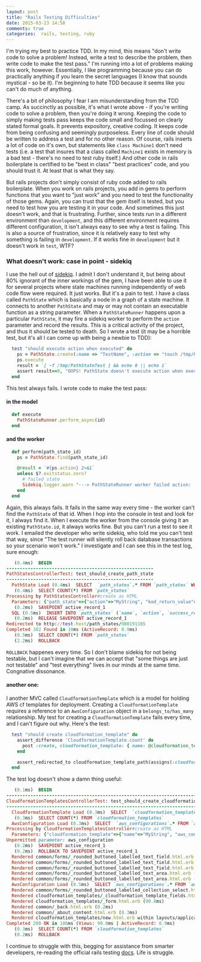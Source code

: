 ```yaml
---
layout: post
title: "Rails Testing Difficulties"
date: 2015-03-23 14:58
comments: true
categories:  rails, testing, ruby
---
```

I'm trying my best to practice TDD. In my mind, this means "don't write code to solve a problem! Instead, write a test to describe the problem, then write
code to make the test pass." I'm running into a lot of problems making this work, however. Essentially, I like programming because you can do practically
anything if you learn the secret languages (I know that sounds mystical - so be it). I'm beginning to hate TDD because it seems like you can't do much of 
anything.
<!-- more -->
There's a bit of philosophy I fear I am misunderstanding from the TDD camp. As succinctly as possible, it's what I wrote above - if you're writing code to 
solve a problem, then you're doing it wrong. Keeping the code to simply making tests pass keeps the code small and focussed on clearly stated formal goals.
It prevents expository, creative coding. It keeps code from being confusing and seemingly purposeless. Every line of code should be written to address a test
and for no other reason. Of course, rails inserts a lot of code on it's own, but statements like `class Machine1` don't need tests (i.e. a test that insures
that a class called `Machine1` exists in memory is a bad test - there's no need to test ruby itself.) And other code in rails boilerplate is certified to be
"best in class" "best practices" code, and you should trust it. At least that is what they say.

But rails projects don't simply consist of ruby code added to rails boilerplate. When you work on rails projects, you add in gems to perform functions that
you want to "just work" and you need to test the functionality of those gems. Again, you can trust that the gem itself is tested, but you need to test how
you are testing it in your code. And sometimes this just doesn't work, and that is frustrating. Further, since tests run in a different environment than
`development`, and this different environment requires different configuration, it isn't always easy to see why a test is failing. This is also a source of
frustration, since it is relatively easy to test why something is failing in `development`. If it works fine in `development` but it doesn't work in `test`,
WTF?

### What doesn't work: case in point - sidekiq

I use the hell out of [sidekiq](http://sidekiq.org/). I admit I don't understand it, but being about 80% ignorant of the inner workings of the gem, I have been able to use it
for several projects where state machines running independently of web code flow were required. It just works. But it's a pain to test. I have a class called
`PathState` which is basically a node in a graph of a state machine.  It connects to another `PathState` and may or may not contain an executable function
as a string parameter. When a `PathStateRunner` happens upon a particular `PathState`, it may fire a sidekiq worker to perform the `action` parameter and
record the results. This is a critical activity of the project, and thus it should be tested to death. So I wrote a test (it may be a horrible test, but it's
all I can come up with being a newbie to TDD):

``` ruby
  test "should execute action when executed" do
    ps = PathState.create(:name => "TestName", :action => "touch /tmp/PathStateTest")
    ps.execute
    result = `[ -f /tmp/PathStateTest ] && echo 0 || echo 1`
    assert result==0, "OOPS! PathState doesn't execute action when executed!"
  end
```

This test always fails. I wrote code to make the test pass:

#### in the model

``` ruby
  def execute
    PathStateRunner.perform_async(id)
  end
```

#### and the worker

``` ruby
  def perform(path_state_id)
    ps = PathState.find(path_state_id)

    @result = `#{ps.action} 2>&1`
    unless $?.exitstatus.zero?
      # failed state
      Sidekiq.logger.warn "---> PathStateRunner worker failed action: '#{ps.action}'"
    end
  end
```

Again, this always fails. It fails in the same way every time - the worker can't find the `PathState` of that id. When I hop into the console in test and
look for it, I always find it. When I execute the worker from the console giving it an existing `PathState.id`, it always works fine. But you can't run a
test to see it work. I emailed the developer who write sidekiq, who told me you can't test that way, since "The test runner will silently roll back database
transactions so your scenario won't work." I investigate and I can see this in the test log, sure enough:

``` ruby
   (0.4ms)  BEGIN
-------------------------------------------------------
PathStatesControllerTest: test_should_create_path_state
-------------------------------------------------------
  PathState Load (0.4ms)  SELECT  `path_states`.* FROM `path_states` WHERE `path_states`.`id` = 980190962 LIMIT 1
   (0.4ms)  SELECT COUNT(*) FROM `path_states`
Processing by PathStatesController#create as HTML
  Parameters: {"path_state"=>{"action"=>"MyString", "kod_return_value"=>"MyString", "name"=>"MyString", "restart_if_fails"=>false, "success_return_value"=>"MyString"}}
   (0.2ms)  SAVEPOINT active_record_1
  SQL (0.5ms)  INSERT INTO `path_states` (`name`, `action`, `success_return_value`, `kod_return_value`, `restart_if_fails`, `created_at`, `updated_at`) VALUES ('MyString', 'MyString', 'MyString', 'MyString', 0, '2015-03-23 14:48:32.021537', '2015-03-23 14:48:32.021537')
   (0.2ms)  RELEASE SAVEPOINT active_record_1
Redirected to http://test.host/path_states/980191105
Completed 302 Found in 10ms (ActiveRecord: 0.9ms)
   (0.5ms)  SELECT COUNT(*) FROM `path_states`
   (2.2ms)  ROLLBACK
```

`ROLLBACK` happenes every time. So I don't blame sidekiq for not being testable, but I can't imagine that we can accept that "some things are just not
testable" and "test everything" lives in our minds at the same time. Congnative dissonance.

#### another one: 

I another MVC called `CloudformationTemplate` which is a model for holding AWS cf templates for deployment. Creating a `CloudformationTemplate` requires a
reference to an `AwsConfiguration` object in a `belongs_to/has_many` relationship. My test for creating a `CloudformationTemplate` fails every time, and I
can't figure out why. Here's the test:

``` ruby
  test "should create cloudformation_template" do
    assert_difference 'CloudformationTemplate.count' do
      post :create, cloudformation_template: { name: @cloudformation_template.name, aws_configuration: @cloudformation_template.aws_configuration }
    end

    assert_redirected_to cloudformation_template_path(assigns(:cloudformation_template))
  end
```

The test log doesn't show a damn thing useful:

``` ruby
   (0.1ms)  BEGIN
---------------------------------------------------------------------------------
CloudformationTemplatesControllerTest: test_should_create_cloudformation_template
---------------------------------------------------------------------------------
  CloudformationTemplate Load (0.3ms)  SELECT  `cloudformation_templates`.* FROM `cloudformation_templates` WHERE `cloudformation_templates`.`id` = 980190962 LIMIT 1
   (0.3ms)  SELECT COUNT(*) FROM `cloudformation_templates`
  AwsConfiguration Load (0.3ms)  SELECT  `aws_configurations`.* FROM `aws_configurations` WHERE `aws_configurations`.`id` = 982829581 LIMIT 1
Processing by CloudformationTemplatesController#create as HTML
  Parameters: {"cloudformation_template"=>{"name"=>"MyString", "aws_configuration"=>"982829581"}}
Unpermitted parameter: aws_configuration
   (0.2ms)  SAVEPOINT active_record_1
   (0.2ms)  ROLLBACK TO SAVEPOINT active_record_1
  Rendered common/forms/_rounded_buttoned_labelled_text_field.html.erb (0.9ms)
  Rendered common/forms/_rounded_buttoned_labelled_text_field.html.erb (0.6ms)
  Rendered common/forms/_rounded_buttoned_labelled_text_field.html.erb (0.6ms)
  Rendered common/forms/_rounded_buttoned_labelled_text_area.html.erb (4.5ms)
  Rendered common/forms/_rounded_buttoned_labelled_text_area.html.erb (0.6ms)
  AwsConfiguration Load (0.5ms)  SELECT `aws_configurations`.* FROM `aws_configurations`
  Rendered common/forms/_rounded_buttoned_labelled_collection_select.html.erb (3.0ms)
  Rendered cloudformation_templates/_cloudformation_template_fields.html.erb (85.7ms)
  Rendered cloudformation_templates/_form.html.erb (90.8ms)
  Rendered common/_back.html.erb (0.2ms)
  Rendered common/_about_content.html.erb (0.3ms)
  Rendered cloudformation_templates/new.html.erb within layouts/application (94.5ms)
Completed 200 OK in 106ms (Views: 99.0ms | ActiveRecord: 0.9ms)
   (0.3ms)  SELECT COUNT(*) FROM `cloudformation_templates`
   (0.2ms)  ROLLBACK
```

I continue to struggle with this, begging for assistance from smarter developers, re-reading the official rails testing [docs](http://guides.rubyonrails.org/testing.html). Life is struggle.

<!-- see https://github.com/Shopify/liquid/wiki/Liquid-for-Designers for stuff 
# H1
## H2
[I'm an inline-style link](https://www.google.com)
![alt text](https://github.com/adam-p/markdown-here/raw/master/src/common/images/icon48.png 'Logo Title Text 1')
```javascript
var s = 'JavaScript syntax highlighting';
alert(s);
```
   * an unordered list item (note a newline is required before the list begins)
   1. an ordered list item
| Tables        | Are           | Cool  |
| ------------- |:-------------:| -----:|
| col 3 is      | right-aligned | $1600 |
-->
